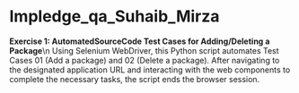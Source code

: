 # Impledge_qa_Suhaib_Mirza
**Exercise 1: AutomatedSourceCode Test Cases for Adding/Deleting a Package**\n
Using Selenium WebDriver, this Python script automates Test Cases 01 (Add a package) and 02 (Delete a package). After navigating to the designated application URL and interacting with the web components to complete the necessary tasks, the script ends the browser session.
